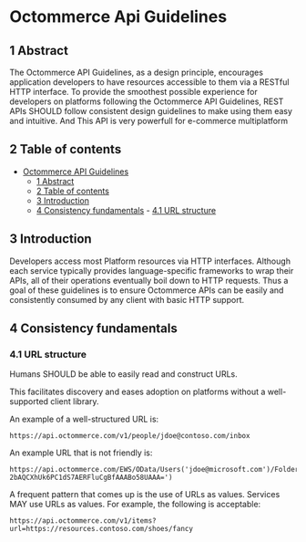 # Octommerce Api Guidelines

## 1 Abstract
The Octommerce API Guidelines, as a design principle, encourages application developers to have resources accessible to them via a RESTful HTTP interface.
To provide the smoothest possible experience for developers on platforms following the Octommerce API Guidelines, REST APIs SHOULD follow consistent design guidelines to make using them easy and intuitive.
And This API is very powerfull for e-commerce multiplatform

## 2 Table of contents
- [Octommerce API Guidelines](#Octommerce-api-guidelines)
	- [1 Abstract](#1-abstract)
	- [2 Table of contents](#2-table-of-contents)
	- [3 Introduction](#3-introduction)
  - [4    Consistency fundamentals](#4-consistency-fundamentals)
		- [4.1    URL structure](#41-url-structure)
    
## 3 Introduction
Developers access most Platform resources via HTTP interfaces.
Although each service typically provides language-specific frameworks to wrap their APIs, all of their operations eventually boil down to HTTP requests.
Thus a goal of these guidelines is to ensure Octommerce APIs can be easily and consistently consumed by any client with basic HTTP support.

## 4 Consistency fundamentals
### 4.1 URL structure
Humans SHOULD be able to easily read and construct URLs.

This facilitates discovery and eases adoption on platforms without a well-supported client library.

An example of a well-structured URL is:

```
https://api.octommerce.com/v1/people/jdoe@contoso.com/inbox
```

An example URL that is not friendly is:

```
https://api.octommerce.com/EWS/OData/Users('jdoe@microsoft.com')/Folders('AAMkADdiYzI1MjUzLTk4MjQtNDQ1Yy05YjJkLWNlMzMzYmIzNTY0MwAuAAAAAACzMsPHYH6HQoSwfdpDx-2bAQCXhUk6PC1dS7AERFluCgBfAAABo58UAAA=')
```

A frequent pattern that comes up is the use of URLs as values.
Services MAY use URLs as values.
For example, the following is acceptable:

```
https://api.octommerce.com/v1/items?url=https://resources.contoso.com/shoes/fancy
```




